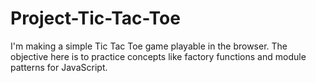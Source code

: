 # Project-Tic-Tac-Toe
I'm making a simple Tic Tac Toe game playable in the browser. The objective here is to practice concepts like factory functions and module patterns for JavaScript.
